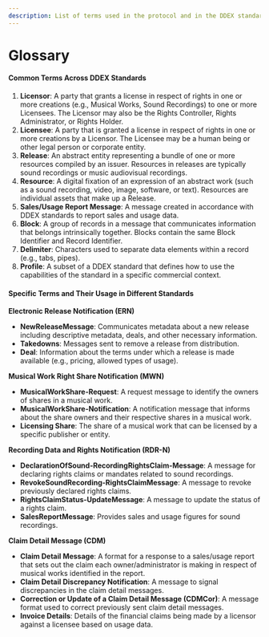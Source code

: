 ```yaml
---
description: List of terms used in the protocol and in the DDEX standard.
---
```


# Glossary

#### Common Terms Across DDEX Standards

1. **Licensor**: A party that grants a license in respect of rights in one or more creations (e.g., Musical Works, Sound Recordings) to one or more Licensees. The Licensor may also be the Rights Controller, Rights Administrator, or Rights Holder.
2. **Licensee**: A party that is granted a license in respect of rights in one or more creations by a Licensor. The Licensee may be a human being or other legal person or corporate entity.
3. **Release**: An abstract entity representing a bundle of one or more resources compiled by an issuer. Resources in releases are typically sound recordings or music audiovisual recordings.
4. **Resource**: A digital fixation of an expression of an abstract work (such as a sound recording, video, image, software, or text). Resources are individual assets that make up a Release.
5. **Sales/Usage Report Message**: A message created in accordance with DDEX standards to report sales and usage data.
6. **Block**: A group of records in a message that communicates information that belongs intrinsically together. Blocks contain the same Block Identifier and Record Identifier.
7. **Delimiter**: Characters used to separate data elements within a record (e.g., tabs, pipes).
8. **Profile**: A subset of a DDEX standard that defines how to use the capabilities of the standard in a specific commercial context.

#### Specific Terms and Their Usage in Different Standards

**Electronic Release Notification (ERN)**

* **NewReleaseMessage**: Communicates metadata about a new release including descriptive metadata, deals, and other necessary information.
* **Takedowns**: Messages sent to remove a release from distribution.
* **Deal**: Information about the terms under which a release is made available (e.g., pricing, allowed types of usage).

**Musical Work Right Share Notification (MWN)**

* **MusicalWorkShare-Request**: A request message to identify the owners of shares in a musical work.
* **MusicalWorkShare-Notification**: A notification message that informs about the share owners and their respective shares in a musical work.
* **Licensing Share**: The share of a musical work that can be licensed by a specific publisher or entity.

**Recording Data and Rights Notification (RDR-N)**

* **DeclarationOfSound-RecordingRightsClaim-Message**: A message for declaring rights claims or mandates related to sound recordings.
* **RevokeSoundRecording-RightsClaimMessage**: A message to revoke previously declared rights claims.
* **RightsClaimStatus-UpdateMessage**: A message to update the status of a rights claim.
* **SalesReportMessage**: Provides sales and usage figures for sound recordings.

**Claim Detail Message (CDM)**

* **Claim Detail Message**: A format for a response to a sales/usage report that sets out the claim each owner/administrator is making in respect of musical works identified in the report.
* **Claim Detail Discrepancy Notification**: A message to signal discrepancies in the claim detail messages.
* **Correction or Update of a Claim Detail Message (CDMCor)**: A message format used to correct previously sent claim detail messages.
* **Invoice Details**: Details of the financial claims being made by a licensor against a licensee based on usage data.

####

